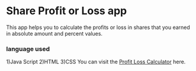 # Share Profit or Loss app
This app helps you to calculate the profits or loss in shares that you earned in absolute amount and percent values.
### language used
1)Java Script
2)HTML
3)CSS
You can visit the [Profit Loss Calculator](https://hoshiyar-balak-profit-loss.netlify.app/) here.
